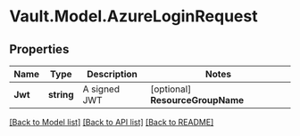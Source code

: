# Vault.Model.AzureLoginRequest

## Properties

Name | Type | Description | Notes
------------ | ------------- | ------------- | -------------
**Jwt** | **string** | A signed JWT | [optional] **ResourceGroupName** | **string** | The resource group from the instance. | [optional] **Role** | **string** | The token role. | [optional] **SubscriptionId** | **string** | The subscription id for the instance. | [optional] **VmName** | **string** | The name of the virtual machine. This value is ignored if vmss_name is specified. | [optional] **VmssName** | **string** | The name of the virtual machine scale set the instance is in. | [optional] 

[[Back to Model list]](../README.md#documentation-for-models) [[Back to API list]](../README.md#documentation-for-api-endpoints) [[Back to README]](../README.md)

